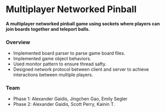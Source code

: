 # Multiplayer Networked Pinball

#### A multiplayer networked pinball game using sockets where players can join boards together and teleport balls.


### Overview

* Implemented board parser to parse game board files.
* Implemented game object behaviors.
* Used monitor pattern to ensure thread safty.
* Designed network protocol between client and server to achieve interactions between multiple players.


### Team

* Phase 1: Alexander Gaidis, Jingchen Gao, Emily Segler
* Phase 2: Alexander Gaidis, Scott Perry, Kainin T.
